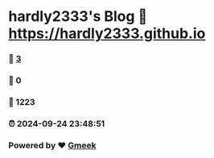 # hardly2333's Blog :link: https://hardly2333.github.io 
### :page_facing_up: [3](https://hardly2333.github.io/tag.html) 
### :speech_balloon: 0 
### :hibiscus: 1223 
### :alarm_clock: 2024-09-24 23:48:51 
### Powered by :heart: [Gmeek](https://github.com/Meekdai/Gmeek)
